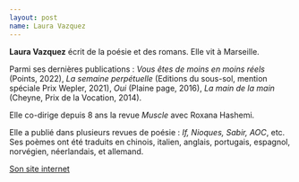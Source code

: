 ```yaml
---
layout: post
name: Laura Vazquez
---
```

**Laura Vazquez** écrit de la poésie et des romans. Elle vit à Marseille.

Parmi ses dernières publications : *Vous êtes de moins en moins réels* (Points, 2022), *La semaine perpétuelle* (Editions du sous-sol, mention spéciale Prix Wepler, 2021), *Oui* (Plaine page, 2016), *La main de la main* (Cheyne, Prix de la Vocation, 2014).

Elle co-dirige depuis 8 ans la revue *Muscle* avec Roxana Hashemi.

Elle a publié dans plusieurs revues de poésie : *If, Nioques, Sabir, AOC*, etc. Ses poèmes ont été traduits en chinois, italien, anglais, portugais, espagnol, norvégien, néerlandais, et allemand.

[Son site internet](http://www.lauralisavazquez.com/)
